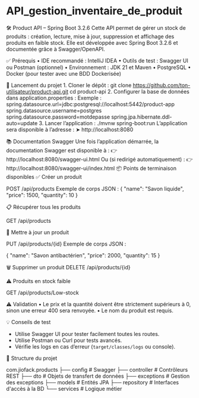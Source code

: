 # API_gestion_inventaire_de_produit
🛠️ Product API – Spring Boot 3.2.6
Cette API permet de gérer un stock de produits : création, lecture, mise à jour, suppression et affichage des produits en faible stock. Elle est développée avec Spring Boot 3.2.6 et documentée grâce à Swagger/OpenAPI.


✅ Prérequis
    • IDE recommandé : IntelliJ IDEA
    • Outils de test : Swagger UI ou Postman (optionnel)
    • Environnement : JDK 21 et Maven
    • PostgreSQL
    • Docker (pour tester avec une BDD Dockerisée)
      

🚀 Lancement du projet
    1. Cloner le dépôt :
       git clone https://github.com/ton-utilisateur/product-api.git
       cd product-api
    2. Configurer la base de données dans application.properties :
       Exemple :
       spring.datasource.url=jdbc:postgresql://localhost:5442/product-app
       spring.datasource.username=postgres
       spring.datasource.password=motdepasse
       spring.jpa.hibernate.ddl-auto=update
    3. Lancer l’application :
       ./mvnw spring-boot:run
       L’application sera disponible à l’adresse :
➤ http://localhost:8080




📚 Documentation Swagger
Une fois l’application démarrée, la documentation Swagger est disponible à :
👉 http://localhost:8080/swagger-ui.html
Ou (si redirigé automatiquement) :
👉 http://localhost:8080/swagger-ui/index.html
📦 Points de terminaison disponibles
✅ Créer un produit

POST /api/products
Exemple de corps JSON :
{
  "name": "Savon liquide",
  "price": 1500,
  "quantity": 10
}

📋 Récupérer tous les produits

GET /api/products

🔄 Mettre à jour un produit

PUT /api/products/{id}
Exemple de corps JSON :

{
  "name": "Savon antibactérien",
  "price": 2000,
  "quantity": 15
}

🗑️ Supprimer un produit
DELETE /api/products/{id}

⚠️ Produits en stock faible

GET /api/products/Low-stock

⚠️ Validation
    • Le prix et la quantité doivent être strictement supérieurs à 0, sinon une erreur 400 sera renvoyée.
    • Le nom du produit est requis.

💡 Conseils de test

- Utilise Swagger UI pour tester facilement toutes les routes.
- Utilise Postman ou Curl pour tests avancés.
- Vérifie les logs en cas d’erreur (`target/classes/logs` ou console).

 📂 Structure du projet

com.jiofack.products
├── config   	        # Swagger
├── controller      # Contrôleurs REST
├── dto                # Objets de transfert de données
├── exceptions    # Gestion des exceptions
├── models          # Entités JPA
├── repository     # Interfaces d'accès à la BD
└── services        # Logique métier
